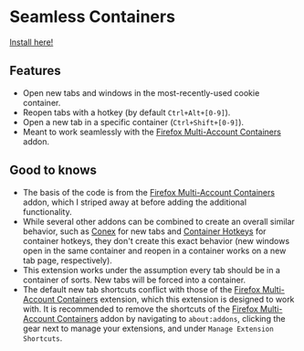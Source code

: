 # Seamless Containers
[Install here!](https://addons.mozilla.org/en-US/firefox/addon/seamless-containers/)

## Features
* Open new tabs and windows in the most-recently-used cookie container.
* Reopen tabs with a hotkey (by default `Ctrl+Alt+[0-9]`).
* Open a new tab in a specific container (`Ctrl+Shift+[0-9]`).
* Meant to work seamlessly with the [Firefox Multi-Account Containers](https://addons.mozilla.org/en-US/firefox/addon/multi-account-containers/) addon.

## Good to knows
* The basis of the code is from the [Firefox Multi-Account Containers](https://addons.mozilla.org/en-US/firefox/addon/multi-account-containers/) addon, which I striped away at before adding the additional functionality.
* While several other addons can be combined to create an overall similar behavior, such as [Conex](https://addons.mozilla.org/en-US/firefox/addon/conex/) for new tabs and [Container Hotkeys](https://addons.mozilla.org/en-US/firefox/addon/container-hotkeys/) for container hotkeys, they don't create this exact behavior (new windows open in the same container and reopen in a container works on a new tab page, respectively).
* This extension works under the assumption every tab should be in a container of sorts. New tabs will be forced into a container.
* The default new tab shortcuts conflict with those of the [Firefox Multi-Account Containers](https://addons.mozilla.org/en-US/firefox/addon/multi-account-containers/) extension, which this extension is designed to work with. It is recommended to remove the shortcuts of the [Firefox Multi-Account Containers](https://addons.mozilla.org/en-US/firefox/addon/multi-account-containers/) addon by navigating to `about:addons`, clicking the gear next to manage your extensions, and under `Manage Extension Shortcuts`.
